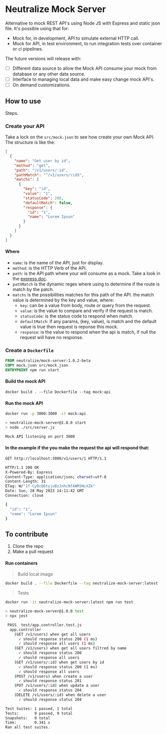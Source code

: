 # Neutralize Mock Server

Alternative to mock REST API's using Node JS with Express and static json file. It's possible using that for:

- Mock for, in development, API to simulate external HTTP call.
- Mock for API, in test environment, to run integration tests over container or ci pipelines.

The future versions will release with:

- [ ] Different data source to allow the Mock API consume your mock from database or any other data source.
- [ ] Interface to managing local data and make easy change mock API's.
- [ ] On demand customizations.

## How to use

Steps.

### Create your API

Take a lock on the `src/mock.json` to see how create your own Mock API. The structure is like the:

```json
[
  {
    "name": "Get user by id",
    "method": "get",
    "path": "/v1/users/:id",
    "pathMatch": "^/v1/users/\\d$",
    "matchs": [
      {
        "key": "id",
        "value": "1",
        "statusCode": 200,
        "defaultMatch": false,
        "response": {
          "id": "1",
          "name": "Lorem Ipsun"
        }
      }
    ]
  }
]
```

#### Where

- `name`: is the name of the API, just for display.
- `method`: is the HTTP Verb of the API.
- `path`: is the API path where your will consume as a mock. Take a look in the [express doc](https://expressjs.com/en/guide/routing.html).
- `pathMatch` is the dynamic regex where using to determine if the route is match by the patch.
- `matchs` is the possibilities matches for this path of the API. the match value is determined by the key and value, where:
  - `key`: can be a value from body, route or query from the request.
  - `value`: is the value to compare and verify if the request is match.
  - `statusCode`: is the status code to respond when match.
  - `defaultMatch`: if any params, (key, value), is match and the default value is true then request is reponse this mock.
  - `response`: is the value to respond when the api is match, if null the request will have no response.


### Create a `Dockerfile`

```Dockerfile
FROM neutralize/mock-server:1.0.2-beta
COPY mock.json src/mock.json
ENTRYPOINT npm run start
```

#### Build the mock API

```shell
docker build . --file Dockerfile --tag mock:api
```

#### Run the mock API

```bash
docker run -p 3000:3000 -it mock:api
```

```bash
> neutralize-mock-server@1.0.0 start
> node ./src/server.js

Mock API listening on port 3000
```

#### In the example if the you make the request the api will respond that:

```bash
GET http://localhost:3000/v1/users/1 HTTP/1.1
```

```bash
HTTP/1.1 200 OK
X-Powered-By: Express
Content-Type: application/json; charset=utf-8
Content-Length: 31
ETag: W/"1f-Cy8cQ6tyjuBzJnhcNfAWR5NcXZk"
Date: Sun, 28 May 2023 14:11:42 GMT
Connection: close

{
  "id": "1",
  "name": "Lorem Ipsun"
}
```

## To contribute

1. Clone the repo
2. Make a pull request

#### Run containers

> Build local image

```bash
docker build . --file Dockerfile --tag neutralize-mock-server:latest
```

> Tests

```bash
docker run -it neutralize-mock-server:latest npm run test
```

```bash
> neutralize-mock-server@1.0.0 test
> npx jest

 PASS  test/app.controller.test.js
  app.controller
    (GET /v1/users) when get all users
      ✓ should response status 200 (1 ms)
      ✓ should response all users (1 ms)
    (GET /v1/users) when get all users filtred by name
      ✓ should response status 200
      ✓ should response all users
    (GET /v1/users/:id) when get users by id
      ✓ should response status 200 (1 ms)
      ✓ should response all users
    (POST /v1/users) when create a user
      ✓ should response status 201
    (PUT /v1/users/:id) when update a user
      ✓ should response status 204
    (DELETE /v1/users/:id) when delete a user
      ✓ should response status 204

Test Suites: 1 passed, 1 total
Tests:       9 passed, 9 total
Snapshots:   0 total
Time:        0.341 s
Ran all test suites.
```
